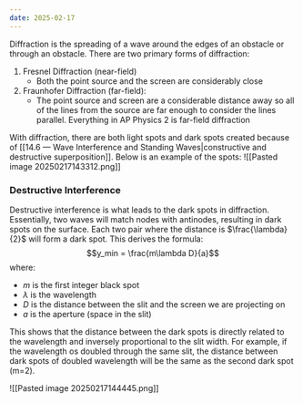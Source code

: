 ```yaml
---
date: 2025-02-17
---
```

Diffraction is the spreading of a wave around the edges of an obstacle or through an obstacle. There are two primary forms of diffraction:
1. Fresnel Diffraction (near-field)
	- Both the point source and the screen are considerably close
2. Fraunhofer Diffraction (far-field):
	- The point source and screen are a considerable distance away so all of the lines from the source are far enough to consider the lines parallel. Everything in AP Physics 2 is far-field diffraction

With diffraction, there are both light spots and dark spots created because of [[14.6 — Wave Interference and Standing Waves|constructive and destructive superposition]]. Below is an example of the spots:
![[Pasted image 20250217143312.png]]

### Destructive Interference
Destructive interference is what leads to the dark spots in diffraction. Essentially, two waves will match nodes with antinodes, resulting in dark spots on the surface. Each two pair where the distance is $\frac{\lambda}{2}$  will form a dark spot. This derives the formula:
$$y_min = \frac{m\lambda D}{a}$$ where:
- $m$ is the first integer black spot
- $\lambda$ is the wavelength
- $D$ is the distance between the slit and the screen we are projecting on
- $a$ is the aperture (space in the slit)

This shows that the distance between the dark spots is directly related to the wavelength and inversely proportional to the slit width. For example, if the wavelength os doubled through the same slit, the distance between dark spots of doubled wavelength will be the same as the second dark spot (m=2).

![[Pasted image 20250217144445.png]]
